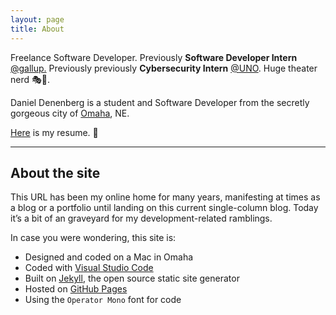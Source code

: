 ```yaml
---
layout: page
title: About
---
```


<p class="message">Freelance Software Developer. Previously <strong>Software Developer Intern</strong> <a href="https://www.gallup.com/home.aspx">@gallup.</a> Previously previously <strong>Cybersecurity Intern</strong> <a href="https://www.unomaha.edu/">@UNO</a>. Huge theater nerd 🎭💃.</p>

Daniel Denenberg is a student and Software Developer from the secretly gorgeous city of [Omaha](https://en.wikipedia.org/wiki/Omaha,_Nebraska), NE.

[Here](goods/resume/DenenbergResume2019.pdf) is my resume. 📜

---

## About the site

This URL has been my online home for many years, manifesting at times as a blog or a portfolio until landing on this current single-column blog. Today it’s a bit of an graveyard for my development-related ramblings.

In case you were wondering, this site is:

- Designed and coded on a Mac in Omaha
- Coded with [Visual Studio Code](https://code.visualstudio.com/)
- Built on [Jekyll](https://jekyllrb.com/), the open source static site generator
- Hosted on [GitHub Pages](https://pages.github.com/)
- Using the `Operator Mono` font for code
